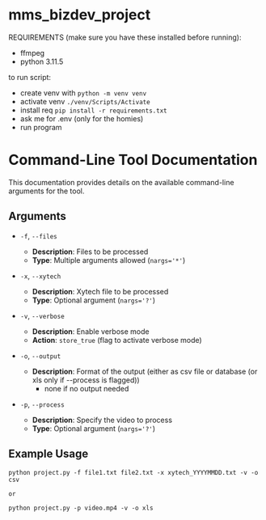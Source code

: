 # mms_bizdev_project

REQUIREMENTS (make sure you have these installed before running):
- ffmpeg
- python 3.11.5

to run script:
- create venv with `python -m venv venv`
- activate venv `./venv/Scripts/Activate`
- install req `pip install -r requirements.txt`
- ask me for .env (only for the homies)
- run program

# Command-Line Tool Documentation

This documentation provides details on the available command-line arguments for the tool.

## Arguments

- `-f`, `--files`
  - **Description**: Files to be processed
  - **Type**: Multiple arguments allowed (`nargs='*'`)
  
- `-x`, `--xytech`
  - **Description**: Xytech file to be processed
  - **Type**: Optional argument (`nargs='?'`)

- `-v`, `--verbose`
  - **Description**: Enable verbose mode
  - **Action**: `store_true` (flag to activate verbose mode)

- `-o`, `--output`
  - **Description**: Format of the output (either as csv file or database (or xls only if --process is flagged))
    - none if no output needed

- `-p`, `--process`
  - **Description**: Specify the video to process
  - **Type**: Optional argument (`nargs='?'`)

## Example Usage

```shell
python project.py -f file1.txt file2.txt -x xytech_YYYYMMDD.txt -v -o csv

or

python project.py -p video.mp4 -v -o xls
